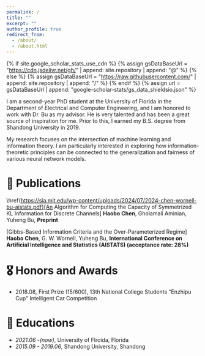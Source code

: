 ```yaml
---
permalink: /
title: ""
excerpt: ""
author_profile: true
redirect_from: 
  - /about/
  - /about.html
---
```


{% if site.google_scholar_stats_use_cdn %}
{% assign gsDataBaseUrl = "https://cdn.jsdelivr.net/gh/" | append: site.repository | append: "@" %}
{% else %}
{% assign gsDataBaseUrl = "https://raw.githubusercontent.com/" | append: site.repository | append: "/" %}
{% endif %}
{% assign url = gsDataBaseUrl | append: "google-scholar-stats/gs_data_shieldsio.json" %}

<span class='anchor' id='about-me'></span>
I am a second-year PhD student at the University of Florida in the Department of Electrical and Computer Engineering, and I am honored to work with Dr. Bu as my advisor. He is very talented and has been a great source of inspiration for me. Prior to this, I earned my B.S. degree from Shandong University in 2019.

My research focuses on the intersection of machine learning and information theory. I am particularly interested in exploring how information-theoretic principles can be connected to the generalization and fairness of various neural network models.



# 📝 Publications 
\href{https://sia.mit.edu/wp-content/uploads/2024/07/2024-chen-wornell-bu-aistats.pdf}[An Algorithm for Computing the Capacity of Symmetrized KL Information for Discrete Channels]
**Haobo Chen**, Gholamali Aminian, Yuheng Bu, **Preprint**

[Gibbs-Based Information Criteria and the Over-Parameterized Regime]
**Haobo Chen**, G. W. Wornell, Yuheng Bu, **International Conference on Artificial Intelligence and Statistics (AISTATS) (acceptance rate: 28%)** 



# 🎖 Honors and Awards
-  2018.08, First Prize (15/600), 13th National College Students “Enzhipu Cup” Intelligent Car Competition 

# 📖 Educations
- *2021.06 -(now)*, University of Flroida, Florida
- *2015.09 - 2019.06*, Shandong University, Shandong

